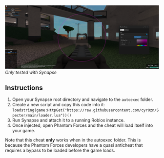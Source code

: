![Screenshot of alpha version](/docs/iivTTsy.png)
*Only tested with Synapse*
## Instructions
1. Open your Synapse root directory and navigate to the `autoexec` folder.
2. Create a new script and copy this code into it: `loadstring(game:HttpGet("https://raw.githubusercontent.com/cyr0zn/Specter/main/loader.lua"))()`
3. Run Synapse and attach it to a running Roblox instance.
4. Once injected, open Phantom Forces and the cheat will load itself into your game.

Note that this cheat **only** works when in the autoexec folder. This is because the Phantom Forces developers have a quasi anticheat that requires a bypass to be loaded before the game loads.
